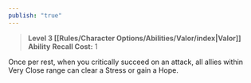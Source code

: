 ```yaml
---
publish: "true"
---
```

> **Level 3 [[Rules/Character Options/Abilities/Valor/index|Valor]] Ability**
> **Recall Cost:** 1

Once per rest, when you critically succeed on an attack, all allies within Very Close range can clear a Stress or gain a Hope.
